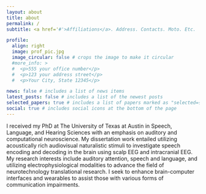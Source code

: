 ```yaml
---
layout: about
title: about
permalink: /
subtitle: <a href='#'>Affiliations</a>. Address. Contacts. Moto. Etc.

profile:
  align: right
  image: prof_pic.jpg
  image_circular: false # crops the image to make it circular
  #more_info: >
  #  <p>555 your office number</p>
  #  <p>123 your address street</p>
  #  <p>Your City, State 12345</p>

news: false # includes a list of news items
latest_posts: false # includes a list of the newest posts
selected_papers: true # includes a list of papers marked as "selected={true}"
social: true # includes social icons at the bottom of the page
---
```


I received my PhD at The University of Texas at Austin in Speech, Language, and Hearing Sciences with an emphasis on auditory and computational neuroscience. My dissertation work entailed utilizing acoustically rich audiovisual naturalistic stimuli to investigate speech encoding and decoding in the brain using scalp EEG and intracranial EEG. My research interests include auditory attention, speech and language, and utilizing electrophysiological modalities to advance the field of neurotechnology translational research. I seek to enhance brain-computer interfaces and wearables to assist those with various forms of communication impairments.



